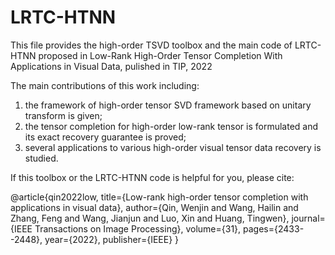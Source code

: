 # LRTC-HTNN
This file provides the high-order TSVD toolbox and the main code of LRTC-HTNN proposed in Low-Rank High-Order Tensor Completion With Applications in Visual Data, pulished in TIP, 2022

The main contributions of this work including:
1. the framework of high-order tensor SVD framework based on unitary transform is given;
2. the tensor completion for high-order low-rank tensor is formulated and its exact recovery guarantee is proved;
3. several applications to various high-order visual tensor data recovery is studied.  

If this toolbox or the LRTC-HTNN code is helpful for you, please cite:

@article{qin2022low,
  title={Low-rank high-order tensor completion with applications in visual data},
  author={Qin, Wenjin and Wang, Hailin and Zhang, Feng and Wang, Jianjun and Luo, Xin and Huang, Tingwen},
  journal={IEEE Transactions on Image Processing},
  volume={31},
  pages={2433--2448},
  year={2022},
  publisher={IEEE}
}

